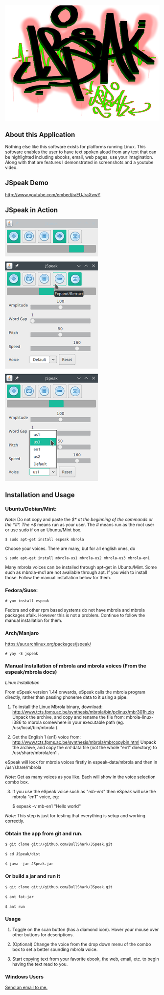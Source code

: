 ![JSpeak Banner](https://github.com/BullShark/JSpeak/raw/master/artwork/JSpeak.png)

## About this Application

Nothing else like this software exists for platforms running Linux. This software enables the user to have text spoken aloud from any text that can be highlighted including ebooks, email, web pages, use your imagination. Along with that are features I demonstrated in screenshots and a youtube video.

## JSpeak Demo

http://www.youtube.com/embed/raEUJraXvwY

## JSpeak in Action

![Compact GUI](https://raw.githubusercontent.com/BullShark/JSpeak/master/artwork/JSpeak-Minimode.png)

![Button Hints](https://raw.githubusercontent.com/BullShark/JSpeak/master/artwork/JSpeak-Button-Hints.png)

![Voices](https://raw.githubusercontent.com/BullShark/JSpeak/master/artwork/JSpeak-Mbrola-Voices.png)

## Installation and Usage

### Ubuntu/Debian/Mint:

*Note:* Do not copy and paste the *$* at the beginning of the commands or the *#*. The *$* means run as your user. The *#* means run as the root user or use sudo if on an Ubuntu/Mint box.

    $ sudo apt-get install espeak mbrola

Choose your voices. There are many, but for all english ones, do

    $ sudo apt-get install mbrola-us1 mbrola-us2 mbrola-us3 mbrola-en1

Many mbrola voices can be installed through apt-get in Ubuntu/Mint. Some such as mbrola-mx1 are not available through apt. If you wish to install those. Follow the manual installation below for them.

### Fedora/Suse:

    # yum install espeak

Fedora and other rpm based systems do not have mbrola and mbrola packages afaik. However this is not a problem. Continue to follow the manual installation for them.

### Arch/Manjaro

https://aur.archlinux.org/packages/jspeak/

    # yay -S jspeak

### Manual installation of mbrola and mbrola voices (From the espeak/mbrola docs)

*Linux Installation*

From eSpeak version 1.44 onwards, eSpeak calls the mbrola program directly, rather than passing phoneme data to it using a pipe.

1. To install the Linux Mbrola binary, download:
http://www.tcts.fpms.ac.be/synthesis/mbrola/bin/pclinux/mbr301h.zip
Unpack the archive, and copy and rename the file from: mbrola-linux-i386 to
mbrola somewhere in your executable path (eg. /usr/local/bin/mbrola ).

2. Get the English 1 (en1) voice from:
http://www.tcts.fpms.ac.be/synthesis/mbrola/mbrcopybin.html
Unpack the archive, and copy the *en1* data file (not the whole "en1"
directory) to /usr/share/mbrola/en1 .

  eSpeak will look for mbrola voices firstly in espeak-data/mbrola and then in /usr/share/mbrola

  *Note:* Get as many voices as you like. Each will show in the voice selection combo box.

3. If you use the eSpeak voice such as "*mb-en1*" then eSpeak will use the mbrola "en1" voice, eg:

   $ espeak -v mb-en1 "Hello world"

  *Note:* This step is just for testing that everything is setup and working correctly.

### Obtain the app from git and run.

    $ git clone git://github.com/BullShark/JSpeak.git

    $ cd JSpeak/dist

    $ java -jar JSpeak.jar


### Or build a jar and run it

    $ git clone git://github.com/BullShark/JSpeak.git

    $ ant fat-jar 

    $ ant run

### Usage

1. Toggle on the scan button (has a diamond icon). Hover your mouse over other buttons for descriptions.

2. (Optional) Change the voice from the drop down menu of the combo box to set a better sounding mbrola voice.

3. Start copying text from your favorite ebook, the web, email, etc. to begin having the text read to you.

### Windows Users

<a href="mailto://goodbye300@aim.com">Send an email to me.</a>
